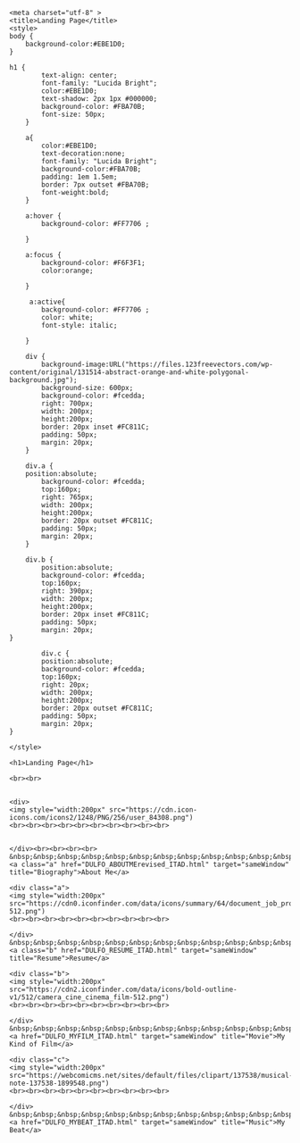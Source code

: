 <!DOCTYPE HTML>
<html  lang="en">
<head>
    
    <meta charset="utf-8" >
    <title>Landing Page</title>
    <style>
	body {
		background-color:#EBE1D0;
	}
	
	h1 {
			text-align: center;
			font-family: "Lucida Bright";
			color:#EBE1D0;
			text-shadow: 2px 1px #000000;
			background-color: #FBA70B;
			font-size: 50px;
		}
		
		a{	
			color:#EBE1D0;
			text-decoration:none;
			font-family: "Lucida Bright";
			background-color:#FBA70B;
			padding: 1em 1.5em;
			border: 7px outset #FBA70B;
			font-weight:bold;
		}
		
		a:hover {
			background-color: #FF7706 ;
			
		}
		
		a:focus {
			background-color: #F6F3F1;
			color:orange;
			
		}
		
		 a:active{
        	background-color: #FF7706 ;
            color: white;
            font-style: italic;
			
        }
		
		div {
			background-image:URL("https://files.123freevectors.com/wp-content/original/131514-abstract-orange-and-white-polygonal-background.jpg");
			background-size: 600px;
			background-color: #fcedda;
			right: 700px;
            width: 200px;
			height:200px;
			border: 20px inset #FC811C;
			padding: 50px;
			margin: 20px;
		}
		
		div.a {
		position:absolute;
			background-color: #fcedda;
			top:160px;
			right: 765px;
            width: 200px;
			height:200px;
			border: 20px outset #FC811C;
			padding: 50px;
			margin: 20px;
		}
		
		div.b {
			position:absolute;
			background-color: #fcedda;
			top:160px;
			right: 390px;
            width: 200px;
			height:200px;
			border: 20px inset #FC811C;
			padding: 50px;
			margin: 20px;
	}
			
			div.c {
			position:absolute;
			background-color: #fcedda;
			top:160px;
			right: 20px;
            width: 200px;
			height:200px;
			border: 20px outset #FC811C;
			padding: 50px;
			margin: 20px;
	}
	
    </style>
</head>
<body>
    <!--DULFO-->
    <!--DATE-->
	
	<h1>Landing Page</h1>
	
	<br><br>
	
	
	<div>
	<img style="width:200px" src="https://cdn.icon-icons.com/icons2/1248/PNG/256/user_84308.png")
	<br><br><br><br><br><br><br><br><br><br>
	
	
	</div><br><br><br><br>
	&nbsp;&nbsp;&nbsp;&nbsp;&nbsp;&nbsp;&nbsp;&nbsp;&nbsp;&nbsp;&nbsp;&nbsp;&nbsp;&nbsp;&nbsp;&nbsp;&nbsp;&nbsp;&nbsp;&nbsp;&nbsp;&nbsp;&nbsp;&nbsp;&nbsp;&nbsp;&nbsp;&nbsp;
	<a class="a" href="DULFO_ABOUTMErevised_ITAD.html" target="sameWindow" title="Biography">About Me</a> 
	
	<div class="a">
	<img style="width:200px" src="https://cdn0.iconfinder.com/data/icons/summary/64/document_job_profile_resume-512.png")
	<br><br><br><br><br><br><br><br><br><br>
	 
	</div>
	&nbsp;&nbsp;&nbsp;&nbsp;&nbsp;&nbsp;&nbsp;&nbsp;&nbsp;&nbsp;&nbsp;&nbsp;&nbsp;&nbsp;&nbsp;&nbsp;&nbsp;&nbsp;&nbsp;&nbsp;&nbsp;&nbsp;&nbsp;&nbsp;&nbsp;&nbsp;&nbsp;&nbsp;&nbsp;&nbsp;&nbsp;&nbsp;&nbsp;&nbsp;&nbsp;&nbsp;&nbsp;&nbsp;&nbsp;&nbsp;&nbsp;&nbsp;&nbsp;&nbsp;&nbsp;&nbsp;&nbsp;&nbsp;&nbsp;&nbsp;&nbsp;&nbsp;&nbsp;&nbsp;&nbsp;&nbsp;&nbsp;&nbsp;&nbsp;&nbsp;&nbsp;&nbsp;&nbsp;&nbsp;
	<a class="b" href="DULFO_RESUME_ITAD.html" target="sameWindow" title="Resume">Resume</a>
	
	<div class="b">
	<img style="width:200px" src="https://cdn2.iconfinder.com/data/icons/bold-outline-v1/512/camera_cine_cinema_film-512.png")
	<br><br><br><br><br><br><br><br><br><br>
	 
	</div>
	&nbsp;&nbsp;&nbsp;&nbsp;&nbsp;&nbsp;&nbsp;&nbsp;&nbsp;&nbsp;&nbsp;&nbsp;&nbsp;&nbsp;&nbsp;&nbsp;&nbsp;&nbsp;&nbsp;&nbsp;&nbsp;&nbsp;&nbsp;&nbsp;&nbsp;&nbsp;&nbsp;&nbsp;&nbsp;&nbsp;&nbsp;&nbsp;&nbsp;&nbsp;&nbsp;&nbsp;&nbsp;&nbsp;&nbsp;&nbsp;&nbsp;&nbsp;&nbsp;&nbsp;&nbsp;&nbsp;&nbsp;&nbsp;&nbsp;&nbsp;&nbsp;&nbsp;&nbsp;&nbsp;&nbsp;
	<a href="DULFO_MYFILM_ITAD.html" target="sameWindow" title="Movie">My Kind of Film</a>
	
	<div class="c">
	<img style="width:200px" src="https://webcomicms.net/sites/default/files/clipart/137538/musical-note-137538-1899548.png")
	<br><br><br><br><br><br><br><br><br><br>
	 
	</div>
	&nbsp;&nbsp;&nbsp;&nbsp;&nbsp;&nbsp;&nbsp;&nbsp;&nbsp;&nbsp;&nbsp;&nbsp;&nbsp;&nbsp;&nbsp;&nbsp;&nbsp;&nbsp;&nbsp;&nbsp;&nbsp;&nbsp;&nbsp;&nbsp;&nbsp;&nbsp;&nbsp;&nbsp;&nbsp;&nbsp;&nbsp;&nbsp;&nbsp;&nbsp;&nbsp;&nbsp;&nbsp;&nbsp;&nbsp;&nbsp;&nbsp;&nbsp;&nbsp;&nbsp;&nbsp;&nbsp;&nbsp;&nbsp;&nbsp;
	<a href="DULFO_MYBEAT_ITAD.html" target="sameWindow" title="Music">My Beat</a>

</body>
</html>



